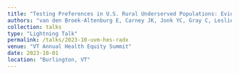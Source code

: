 ```yaml
---
title: "Testing Preferences in U.S. Rural Underserved Populations: Evidence from a Discrete Choice Experiment"
authors: "van den Broek-Altenburg E, Carney JK, Jonk YC, Gray C, Leslie A, Benson J, Woods E, Avila MM, Fox K, Stein G"
collection: talks
type: "Lightning Talk"
permalink: /talks/2023-10-uvm-hes-radx
venue: "VT Annual Health Equity Summit"
date: 2023-10-01
location: "Burlington, VT"
---
```

